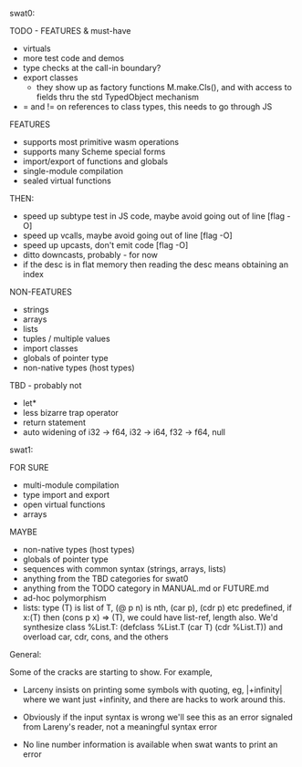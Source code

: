 swat0:

TODO - FEATURES & must-have
- virtuals
- more test code and demos
- type checks at the call-in boundary?
- export classes
  - they show up as factory functions M.make.Cls(), and with
    access to fields thru the std TypedObject mechanism
- = and != on references to class types, this needs to go through JS

FEATURES
- supports most primitive wasm operations
- supports many Scheme special forms
- import/export of functions and globals
- single-module compilation
- sealed virtual functions

THEN:
- speed up subtype test in JS code, maybe avoid going out of line [flag -O]
- speed up vcalls, maybe avoid going out of line [flag -O]
- speed up upcasts, don't emit code [flag -O]
- ditto downcasts, probably - for now
- if the desc is in flat memory then reading the desc means obtaining an index

NON-FEATURES
- strings
- arrays
- lists
- tuples / multiple values
- import classes
- globals of pointer type
- non-native types (host types)

TBD - probably not
- let*
- less bizarre trap operator
- return statement
- auto widening of i32 -> f64, i32 -> i64, f32 -> f64, null


swat1:

FOR SURE
- multi-module compilation
- type import and export
- open virtual functions
- arrays

MAYBE
- non-native types (host types)
- globals of pointer type
- sequences with common syntax (strings, arrays, lists)
- anything from the TBD categories for swat0
- anything from the TODO category in MANUAL.md or FUTURE.md
- ad-hoc polymorphism
- lists: type (T) is list of T, (@ p n) is nth, (car p), (cdr p) etc predefined,
  if x:(T) then (cons p x) => (T), we could have list-ref, length also.  We'd
  synthesize class %List.T: (defclass %List.T (car T) (cdr %List.T)) and
  overload car, cdr, cons, and the others


General:

Some of the cracks are starting to show.  For example,

- Larceny insists on printing some symbols with quoting, eg,
  |+infinity| where we want just +infinity, and there are hacks to
  work around this.

- Obviously if the input syntax is wrong we'll see this as an error
  signaled from Lareny's reader, not a meaningful syntax error

- No line number information is available when swat wants to print
  an error
